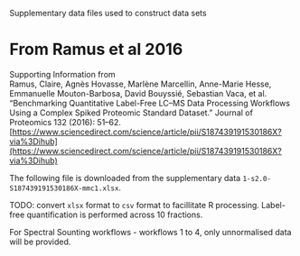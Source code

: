 Supplementary data files used to construct data sets

# From Ramus et al 2016

Supporting Information from  
Ramus, Claire, Agnès Hovasse, Marlène Marcellin, Anne-Marie Hesse, Emmanuelle Mouton-Barbosa, David Bouyssié, Sebastian Vaca, et al. “Benchmarking Quantitative Label-Free LC–MS Data Processing Workflows Using a Complex Spiked Proteomic Standard Dataset.” Journal of Proteomics 132 (2016): 51–62. [https://www.sciencedirect.com/science/article/pii/S187439191530186X?via%3Dihub](https://www.sciencedirect.com/science/article/pii/S187439191530186X?via%3Dihub)

The following file is downloaded from the supplementary data `1-s2.0-S187439191530186X-mmc1.xlsx`.

TODO: convert `xlsx` format to `csv` format to facillitate R processing.
Label-free quantification is performed across 10 fractions.

For Spectral Sounting workflows - workflows 1 to 4, only unnormalised data will be provided.
